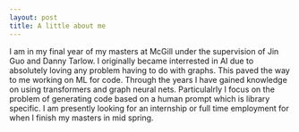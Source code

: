 ```yaml
---
layout: post
title: A little about me
---
```

I am in my final year of my masters at McGill under the supervision of Jin Guo and Danny Tarlow. I originally became interrested in AI due to absolutely loving any problem having to do with graphs. This paved the way to me working on ML for code. Through the years I have gained knowledge on using transformers and graph neural nets. Particulalrly I focus on the problem of generating code based on a human prompt which is library specific. I am presently looking for an internship or full time employment for when I finish my masters in mid spring. 

